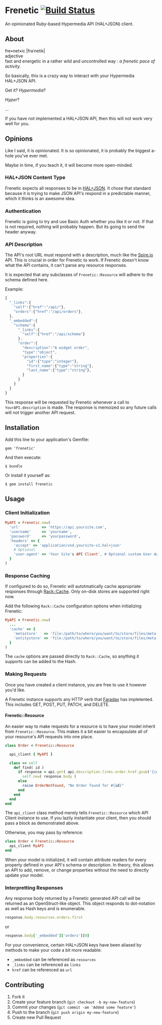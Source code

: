 # Frenetic [![Build Status][travis_status]][travis]

[travis_status]: https://secure.travis-ci.org/dlindahl/frenetic.png
[travis]: http://travis-ci.org/dlindahl/frenetic

An opinionated Ruby-based Hypermedia API (HAL+JSON) client.




## About

fre&bull;net&bull;ic |frəˈnetik|<br/>
adjective<br/>
fast and energetic in a rather wild and uncontrolled way : *a frenetic pace of activity.*

So basically, this is a crazy way to interact with your Hypermedia HAL+JSON API.

Get it? *Hypermedia*?

*Hyper*?

...

If you have not implemented a HAL+JSON API, then this will not work very well for you.




## Opinions

Like I said, it is opinionated. It is so opinionated, it is probably the biggest
a-hole you've ever met.

Maybe in time, if you teach it, it will become more open-minded.



### HAL+JSON Content Type

Frenetic expects all responses to be in [HAL+JSON][hal_json]. It chose that
standard because it is trying to make JSON API's respond in a predictable
manner, which it thinks is an awesome idea.



### Authentication

Frenetic is going to try and use Basic Auth whether you like it or not. If
that is not required, nothing will probably happen. But its going to send the
header anyway.



### API Description

The API's root URL must respond with a description, much like the
[Spire.io][spire.io] API. This is crucial in order for Frenetic to work. If
Frenetic doesn't know what the API contains, it can't parse any resource
responses.

It is expected that any subclasses of `Frenetic::Resource` will adhere to the
schema defined here.

Example:

```js
{
  "_links":{
    "self":{"href":"/api/"},
    "orders":{"href":"/api/orders"},
  },
  "_embedded":{
    "schema":{
      "_links":{
        "self":{"href":"/api/schema"}
      },
      "order":{
        "description":"A widget order",
        "type":"object",
        "properties":{
          "id":{"type":"integer"},
          "first_name":{"type":"string"},
          "last_name":{"type":"string"},
        }
      }
    }
  }
}
```

This response will be requested by Frenetic whenever a call to
`YourAPI.description` is made. The response is memoized so any future calls
will not trigger another API request.




## Installation

Add this line to your application's Gemfile:

    gem 'frenetic'

And then execute:

    $ bundle

Or install it yourself as:

    $ gem install frenetic




## Usage



### Client Initialization

```ruby
MyAPI = Frenetic.new(
  'url'          => 'https://api.yoursite.com',
  'username'     => 'yourname',
  'password'     => 'yourpassword',
  'headers' => {
    'accept' => 'application/vnd.yoursite-v1.hal+json'
    # Optional
    'user-agent' => 'Your Site's API Client', # Optional custom User Agent, just 'cuz
  }
)
```


### Response Caching

If configured to do so, Frenetic will autotmatically cache appropriate responses
through [Rack::Cache][rack_cache]. Only on-disk stores are supported right now.

Add the following `Rack::Cache` configuration options when initializing Frenetic:

```ruby
MyAPI = Frenetic.new(
  ...
  'cache' => {
    'metastore'   => 'file:/path/to/where/you/want/to/store/files/meta',
    'entitystore' => 'file:/path/to/where/you/want/to/store/files/meta'
  }
)
```

The `cache` options are passed directly to `Rack::Cache`, so anything it
supports can be added to the Hash.



### Making Requests

Once you have created a client instance, you are free to use it however you'd
like.

A Frenetic instance supports any HTTP verb that [Faraday][faraday] has
impletented. This includes GET, POST, PUT, PATCH, and DELETE.



#### Frenetic::Resource

An easier way to make requests for a resource is to have your model inherit from
`Frenetic::Resource`. This makes it a bit easier to encapsulate all of your
resource's API requests into one place.

```ruby
class Order < Frenetic::Resource

  api_client { MyAPI }

  class << self
    def find( id )
      if response = api.get( api.description.links.order.href.gsub('{id}', id.to_s) ) and response.success?
        self.new( response.body )
      else
        raise OrderNotFound, "No Order found for #{id}"
      end
    end
  end
end
```

The `api_client` class method merely tells `Frenetic::Resource` which API Client
instance to use. If you lazily instantiate your client, then you should pass a
block as demonstrated above.

Otherwise, you may pass by reference:

```ruby
class Order < Frenetic::Resource
  api_client MyAPI
end
```

When your model is initialized, it will contain attribute readers for every
property defined in your API's schema or description. In theory, this allows an
API to add, remove, or change properties without the need to directly update
your model.



### Interpretting Responses

Any response body returned by a Frenetic generated API call will be returned as
an OpenStruct-like object. This object responds to dot-notation as well as Hash
keys and is enumerable.

```ruby
response.body.resources.orders.first
```

or

```ruby
response.body['_embedded']['orders'][0]
```

For your convenience, certain HAL+JSON keys have been aliased by methods to
make your code a bit more readable:

  * `_embedded` can be referenced as `resources`
  * `_links` can be referenced as `links`
  * `href` can be referenced as `url`




## Contributing

1. Fork it
2. Create your feature branch (`git checkout -b my-new-feature`)
3. Commit your changes (`git commit -am 'Added some feature'`)
4. Push to the branch (`git push origin my-new-feature`)
5. Create new Pull Request

[hal_json]: http://stateless.co/hal_specification.html
[spire.io]: http://api.spire.io/
[roar]: https://github.com/apotonick/roar
[faraday]: https://github.com/technoweenie/faraday
[rack_cache]: https://github.com/rtomayko/rack-cache